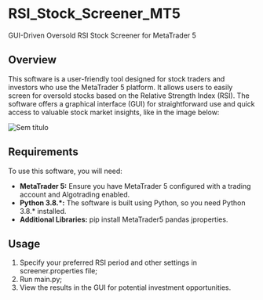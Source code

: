 # RSI_Stock_Screener_MT5
GUI-Driven Oversold RSI Stock Screener for MetaTrader 5

## Overview

This software is a user-friendly tool designed for stock traders and investors who use the MetaTrader 5 platform. It allows users to easily screen for oversold stocks based on the Relative Strength Index (RSI). The software offers a graphical interface (GUI) for straightforward use and quick access to valuable stock market insights, like in the image below:

![Sem título](https://github.com/emersondms/RSI_Stock_Screener_MT5/assets/7670466/21e49e95-138a-4e93-83e5-02ef4b1e0537)

## Requirements

To use this software, you will need:

- **MetaTrader 5:** Ensure you have MetaTrader 5 configured with a trading account and Algotrading enabled.
- **Python 3.8.*:** The software is built using Python, so you need Python 3.8.* installed.
- **Additional Libraries:** pip install MetaTrader5 pandas jproperties.

## Usage

1. Specify your preferred RSI period and other settings in screener.properties file;
2. Run main.py;
3. View the results in the GUI for potential investment opportunities.
